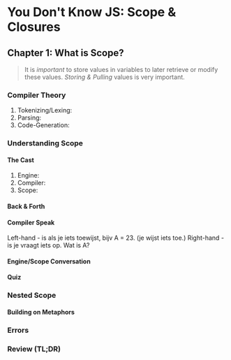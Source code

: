 # You Don't Know JS: Scope & Closures

## Chapter 1: What is Scope?

> It is *important* to store values in variables to later retrieve or modify these values.
> _Storing & Pulling_ values is very important.

### Compiler Theory

1. Tokenizing/Lexing:
2. Parsing:
3. Code-Generation:

### Understanding Scope

#### The Cast

1. Engine:
2. Compiler:
3. Scope:

#### Back & Forth

#### Compiler Speak

Left-hand - is als je iets toewijst, bijv A = 23. (je wijst iets toe.)
Right-hand - is je vraagt iets op. Wat is A? 

#### Engine/Scope Conversation

#### Quiz

### Nested Scope

#### Building on Metaphors

### Errors

### Review (TL;DR)


